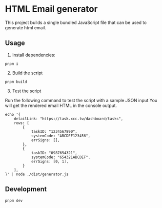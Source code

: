 # HTML Email generator

This project builds a single bundled JavaScript file that can be used to generate html email.

## Usage

1. Install dependencies:

```shell
pnpm i
```

2. Build the script

```shell
pnpm build
```

3. Test the script

Run the following command to test the script with a sample JSON input
You will get the rendered email HTML in the console output.

```shell
echo '{
	detailLink: "https://task.xcc.tw/dashboard/tasks",
	rows: [
		{
			taskID: "1234567890",
			systemCode: "ABCDEF123456",
			errSigns: [],
		},
		{
			taskID: "0987654321",
			systemCode: "654321ABCDEF",
			errSigns: [0, 1],
		}
	],
}' | node ./dist/generator.js
```

## Development

```shell
pnpm dev
```
